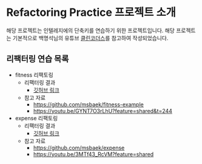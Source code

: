 # Refactoring Practice 프로젝트 소개
해당 프로젝트는 인텔레지에의 단축키를 연습하기 위한 프로젝트입니다.
해당 프로젝트는 기본적으로 백명석님의 유튜브 [클린코더스](https://www.youtube.com/playlist?list=PLeQ0NTYUDTmMM71Jn1scbEYdLFHz5ZqFA)를 참고하여 작성되었습니다.

## 리팩터링 연습 목록
- fitness 리팩토링
  - 리팩터링 결과
    - [깃허브 링크](https://github.com/MangKyu/refactoring-practice/tree/master-fitness-refactoring)
  - 참고 자료
    - https://github.com/msbaek/fitness-example
    - https://youtu.be/GYNT7O3rLhU?feature=shared&t=244
- expense 리팩토링
  - 리팩터링 결과
    - [깃허브 링크](https://github.com/MangKyu/refactoring-practice/tree/master-expense-refactoring)
  - 참고 자료
    - https://github.com/msbaek/expense
    - https://youtu.be/3MTf43_RcVM?feature=shared


